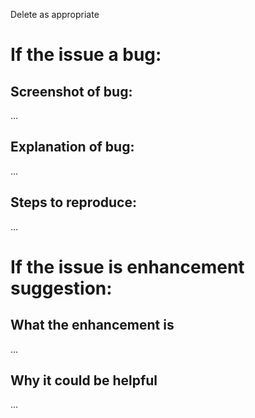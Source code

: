 Delete as appropriate

# If the issue a bug:

## Screenshot of bug:

...

## Explanation of bug:

...

## Steps to reproduce:

...

# If the issue is enhancement suggestion:

## What the enhancement is

...

## Why it could be helpful

...
